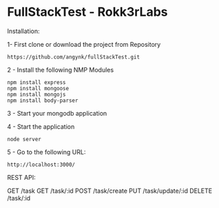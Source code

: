 # FullStackTest - Rokk3rLabs

Installation:

1- First clone or download the project from Repository

    https://github.com/angynk/fullStackTest.git

2 - Install the following NMP Modules

    npm install express
    npm install mongoose
    npm install mongojs
    npm install body-parser

3 - Start your mongodb application

4 - Start the application

    node server

5 - Go to the following URL:

	http://localhost:3000/

REST API:

GET /task
GET /task/:id
POST /task/create
PUT /task/update/:id
DELETE /task/:id

